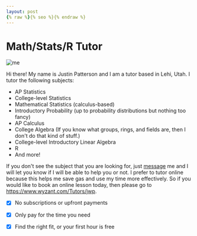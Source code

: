 ```yaml
---
layout: post
{% raw %}{% seo %}{% endraw %}
---
```


# Math/Stats/R Tutor

![me](https://j.gifs.com/K1qp3l.gif)

Hi there!
My name is Justin Patterson and I am a tutor based in Lehi, Utah. I tutor the following subjects:
- AP Statistics
- College-level Statistics
- Mathematical Statistics (calculus-based)
- Introductory Probability (up to probability distributions but nothing too fancy)
- AP Calculus
- College Algebra (If you know what groups, rings, and fields are, then I don't do that kind of stuff.)
- College-level Introductory Linear Algebra 
- R
- And more!

If you don't see the subject that you are looking for, just [message](https://www.wyzant.com/Tutors/jwp) me and I will let you know if I will be able to help you or not. I prefer to tutor online because this helps me save gas and use my time more effectively. So if you would like to book an online lesson today, then please go to <https://www.wyzant.com/Tutors/jwp>. 

- [x] No subscriptions or upfront payments
- [x] Only pay for the time you need
- [x] Find the right fit, or your first hour is free




